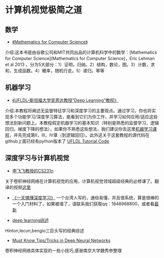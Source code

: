 计算机视觉极简之道
=======
数学
-----
- [《Mathematics for Computer Science》](https://ocw.mit.edu/courses/electrical-engineering-and-computer-science/6-042j-mathematics-for-computer-science-fall-2010/readings/MIT6_042JF10_notes.pdf)

介绍:这本书是由谷歌公司和MIT共同出品的计算机科学中的数学：[Mathematics for Computer Science](Mathematics for Computer Science)，Eric Lehman et al 2013 。分为5大部分：1）证明，归纳。2）结构，数论，图。3）计数，求和，生成函数。4）概率，随机行走。5）递归。等等


机器学习
-----
- [《UFLDL-斯坦福大学吴恩达教授“Deep Learning”教程》](http://deeplearning.stanford.edu/wiki/index.php/UFLDL_Tutorial)

介绍:本教程将阐述无监督特征学习和深度学习的主要观点。通过学习，你也将实现多个功能学习/深度学习算法，能看到它们为你工作，并学习如何应用/适应这些想法到新问题上。本教程假定机器学习的基本知识（特别是熟悉的监督学习，逻辑回归，梯度下降的想法），如果你不熟悉这些想法，我们建议你去这里[机器学习课程](http://openclassroom.stanford.edu/MainFolder/CoursePage.php?course=MachineLearning)，并先完成第II，III，IV章（到逻辑回归）。此外这关于这套教程的源代码在github上面已经有python版本了 [UFLDL Tutorial Code](https://github.com/jatinshah/ufldl_tutorial)


深度学习与计算机视觉
------

- [李飞飞教授的CS231n](http://cs231n.stanford.edu/)

关于卷积神经网络在计算机视觉的应用，计算机视觉领域超级经典的必修课了。翻译的视频[这里](http://study.163.com/course/courseMain.htm?courseId=1003223001)


- [《一天搞懂深度学习》](http://www.slideshare.net/tw_dsconf/ss-62245351?qid=108adce3-2c3d-4758-a830-95d0a57e46bc&v=&b=&from_search=3)
一个台湾人写的，通俗易懂，并且很系统，算是很棒的一个入门材料了，如果被墙了，请联系我们获取qq：1848968800，或者看[最新](http://speech.ee.ntu.edu.tw/~tlkagk/courses_MLDS17.html)




- [deep learning综述](http://pages.cs.wisc.edu/~dyer/cs540/handouts/deep-learning-nature2015.pdf)

Hinton,lecun,bengio三巨头写的经典综述














- [Must Know Tips/Tricks in Deep Neural Networks](http://lamda.nju.edu.cn/weixs/project/CNNTricks/CNNTricks.html)

卷积神经网络具体实现的一些小技巧,感谢南京大学魏秀参整理
